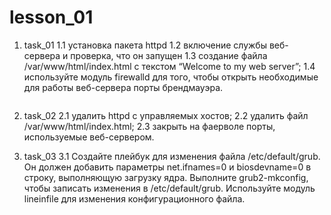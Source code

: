 # lesson_01
1. task_01
1.1 установка пакета httpd
1.2 включение службы веб-сервера и проверка, что он запущен
1.3 создание файла /var/www/html/index.html с текстом “Welcome to my web server”;
1.4 используйте модуль firewalld для того, чтобы открыть необходимые для работы веб-сервера порты брендмауэра.

```

```

2. task_02
2.1 удалить httpd с управляемых хостов;
2.2 удалить файл /var/www/html/index.html;
2.3 закрыть на фаерволе порты, используемые веб-сервером.

3. task_03
3.1 Создайте плейбук для изменения файла /etc/default/grub. Он должен добавить параметры net.ifnames=0 и biosdevname=0 в строку, выполняющую загрузку ядра. Выполните grub2-mkconfig, чтобы записать изменения в /etc/default/grub. Используйте модуль lineinfile для изменения конфигурационного файла.
